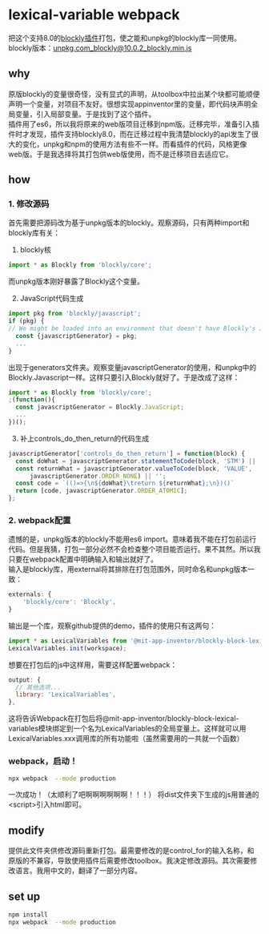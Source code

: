 # lexical-variable webpack
把这个支持8.0的[blockly插件](https://github.com/mit-cml/blockly-plugins/tree/main/block-lexical-variables)打包，使之能和unpkg的blockly库一同使用。
blockly版本：unpkg.com_blockly@10.0.2_blockly.min.js

## why
原版blockly的变量很奇怪，没有显式的声明，从toolbox中拉出某个块都可能顺便声明一个变量，对项目不友好。很想实现appinventor里的变量，即代码块声明全局变量，引入局部变量。于是找到了这个插件。<br>
插件用了es6，所以我将原来的web版项目迁移到npm版。迁移完毕，准备引入插件时才发现，插件支持blockly8.0，而在迁移过程中我清楚blockly的api发生了很大的变化，unpkg和npm的使用方法有些不一样。而看插件的代码，风格更像web版。于是我选择将其打包供web版使用，而不是迁移项目去适应它。

## how
### 1. 修改源码
首先需要把源码改为基于unpkg版本的blockly。观察源码，只有两种import和blockly库有关：

1. blockly核
```js
import * as Blockly from 'blockly/core';
```
而unpkg版本刚好暴露了Blockly这个变量。

2. JavaScript代码生成
```js
import pkg from 'blockly/javascript';
if (pkg) {
// We might be loaded into an environment that doesn't have Blockly's JavaScript generator.
  const {javascriptGenerator} = pkg;
  ...
}
```
出现于generators文件夹。观察变量javascriptGenerator的使用，和unpkg中的Blockly.Javascript一样。这样只要引入Blockly就好了。于是改成了这样：
```js
import * as Blockly from 'blockly/core';
;(function(){
  const javascriptGenerator = Blockly.JavaScript;
  ...
})();
```

3. 补上controls_do_then_return的代码生成
```js
javascriptGenerator['controls_do_then_return'] = function(block) {
  const doWhat = javascriptGenerator.statementToCode(block, 'STM') || '';
  const returnWhat = javascriptGenerator.valueToCode(block, 'VALUE',
      javascriptGenerator.ORDER_NONE) || '';
  const code = `(()=>{\n${doWhat}\treturn ${returnWhat};\n})()`
  return [code, javascriptGenerator.ORDER_ATOMIC];
};
```
### 2. webpack配置
遗憾的是，unpkg版本的blockly不能用es6 import。意味着我不能在打包前运行代码。但是我猜，打包一部分必然不会检查整个项目能否运行。果不其然。所以我只要在webpack配置中明确输入和输出就好了。<br>
输入是blockly库，用external将其排除在打包范围外，同时命名和unpkg版本一致：
```js
externals: {
    'blockly/core': 'Blockly',
}
```
输出是一个库，观察github提供的demo，插件的使用只有这两句：
```js
import * as LexicalVariables from '@mit-app-inventor/blockly-block-lexical-variables';
LexicalVariables.init(workspace);
```
想要在打包后的js中这样用，需要这样配置webpack：
```js
output: {
  // 其他选项...
  library: 'LexicalVariables',
},
```
这将告诉Webpack在打包后将@mit-app-inventor/blockly-block-lexical-variables模块绑定到一个名为LexicalVariables的全局变量上。这样就可以用LexicalVariables.xxx调用库的所有功能啦（虽然需要用的一共就一个函数）

### webpack，启动！
```bash
npx webpack  --mode production
```
一次成功！（太顺利了吧啊啊啊啊啊啊！！！）
将dist文件夹下生成的js用普通的\<script\>引入html即可。

## modify
提供此文件夹供修改源码重新打包。最需要修改的是control_for的输入名称，和原版的不兼容，导致使用插件后需要修改toolbox。我决定修改源码。其次需要修改语言。我用中文的，翻译了一部分内容。

## set up
```bash
npm install
npx webpack  --mode production
```